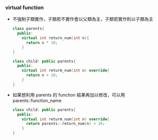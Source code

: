### virtual function
* 不強制子類實作，子類若不實作會以父類為主，子類若實作則以子類為主  
  ```C++
  class parents{
    public:
      virtual int return_num(int n){
        return n * 10;
      }
  }

  class child: public parents{
    public:
      virtual int returm_num(int n) override{
        return n + 10;
      }
  }
  ```

* 如果想利用 parents 的 function 結果再加以修改，可以用 parents::function_name
  ```C++
  class child: public parents{
    public:
      virtual int returm_num(int n) override{
        return parents::return_num(n) + 10;
      }
  }
  ```
